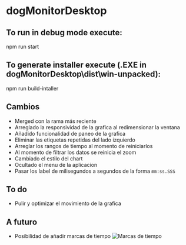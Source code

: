 # dogMonitorDesktop

## To run in debug mode execute:
 npm run start


## To generate installer execute (.EXE in dogMonitorDesktop\dist\win-unpacked):
npm run build-intaller

## Cambios
- Merged con la rama más reciente
- Arreglado la responsividad de la grafica al redimensionar la ventana
- Añadido funcionalidad de paneo de la grafica
- Eliminar las etiquetas repetidas del lado izquierdo
- Arreglar los rangos de tiempo al momento de reiniciarlos
- Al momento de filtrar los datos se reinicia el zoom
- Cambiado el estilo del chart
- Ocultado el menu de la aplicacion
- Pasar los label de milisegundos a segundos de la forma `mm:ss.SSS`

## To do
- Pulir y optimizar el movimiento de la grafica

## A futuro
- Posibilidad de añadir marcas de tiempo ![Marcas de tiempo](https://help.apple.com/assets/624CD263C8F66A56E56A8D17/624CD265C8F66A56E56A8D26/es_ES/dfb13758aab7e195b3acc0db8d9094d6.png)